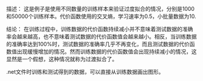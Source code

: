 描述：
这是例子是使用不同数量的训练样本来验证过度拟合的情况，分别是1000和50000个训练样本。代价函数使用的交叉熵，学习速率为0.5，小批量数据为10.

结论：
在训练过程中，训练数据的代价函数持续减小并不意味着测试数据的准确率会越来越高，也不意味着测试数据的代价函数值会越来越小。相反，当训练数据的准确率达到100%时，测试数据的准确率几乎不再变化，而且测试数据的代价函数值出现缓慢增加的情况。然而训练数据的代价函数值会出现持续减小的情况，这显然是一个假想，这种情况就称为过渡拟合了。

.net文件时训练和测试得到的数据，可以直接从训练数据画出图形。
